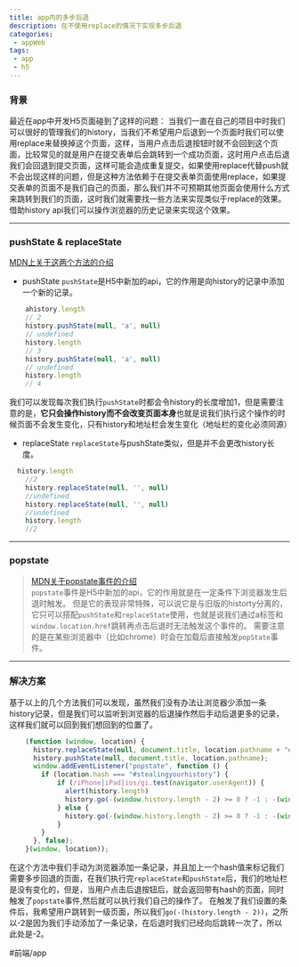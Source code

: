 ```yaml
---
title: app内的多步后退
description: 在不使用replace的情况下实现多步后退
categories:
 - appWeb
tags:
 - app
 - h5
---
```



### 背景
最近在app中开发H5页面碰到了这样的问题：
当我们一直在自己的项目中时我们可以很好的管理我们的history，当我们不希望用户后退到一个页面时我们可以使用replace来替换掉这个页面，这样，当用户点击后退按钮时就不会回到这个页面，比较常见的就是用户在提交表单后会跳转到一个成功页面，这时用户点击后退我们会回退到提交页面，这样可能会造成重复提交，如果使用replace代替push就不会出现这样的问题，但是这种方法依赖于在提交表单页面使用replace，如果提交表单的页面不是我们自己的页面，那么我们并不可预期其他页面会使用什么方式来跳转到我们的页面，这时我们就需要找一些方法来实现类似于replace的效果。
借助history api我们可以操作浏览器的历史记录来实现这个效果。
- - - -
### pushState & replaceState
[MDN上关于这两个方法的介绍](https://developer.mozilla.org/zh-CN/docs/Web/API/History_API)
* pushState
`pushState`是H5中新加的api，它的作用是向history的记录中添加一个新的记录。
```js
	ahistory.length
	// 2
	history.pushState(null, 'a', null)
	// undefined
	history.length
	// 3
	history.pushState(null, 'a', null)
	// undefined
	history.length
	// 4
```
我们可以发现每次我们执行`pushState`时都会令history的长度增加1，但是需要注意的是，**它只会操作history而不会改变页面本身**也就是说我们执行这个操作的时候页面不会发生变化，只有history和地址栏会发生变化（地址栏的变化必须同源）
* replaceState
`replaceState`与pushState类似，但是并不会更改history长度。
```js
  history.length
	//2
	history.replaceState(null, '', null)
	//undefined
	history.replaceState(null, '', null)
	//undefined
	history.length
	//2
```  

- - - -  

### popstate
> [MDN关于popstate事件的介绍](https://developer.mozilla.org/zh-CN/docs/Web/Events/popstate)  
`popstate`事件是H5中新加的api，它的作用就是在一定条件下浏览器发生后退时触发。
但是它的表现非常特殊，可以说它是与旧版的historty分离的，它只可以搭配`pushState`和`replaceState`使用，也就是说我们通过a标签和`window.location.href`跳转再点击后退时无法触发这个事件的。
需要注意的是在某些浏览器中（比如chrome）时会在加载后直接触发`popState`事件。  

- - - -

### 解决方案
基于以上的几个方法我们可以发现，虽然我们没有办法让浏览器少添加一条history记录，但是我们可以监听到浏览器的后退操作然后手动后退更多的记录，这样我们就可以回到我们想回到的位置了。
```js
	(function (window, location) {
	  history.replaceState(null, document.title, location.pathname + "#stealingyourhistory");
	  history.pushState(null, document.title, location.pathname);
	  window.addEventListener("popstate", function () {
	    if (location.hash === "#stealingyourhistory") {
	        if (/iPhone|iPad|ios/gi.test(navigator.userAgent)) {
	          alert(history.length)
	          history.go(-(window.history.length - 2) >= 0 ? -1 : -(window.history.length - 2));
	        } else {
	          history.go(-(window.history.length - 2) >= 0 ? -1 : -(window.history.length - 2));
	        }
	    }
	  }, false);
	}(window, location));
```
在这个方法中我们手动为浏览器添加一条记录，并且加上一个hash值来标记我们需要多步回退的页面，在我们执行完`replaceState`和`pushState`后，我们的地址栏是没有变化的，但是，当用户点击后退按钮后，就会返回带有hash的页面，同时触发了`popstate`事件,然后就可以执行我们自己的操作了。
在触发了我们设置的条件后，我希望用户跳转到一级页面，所以我们`go(-(history.length - 2))`，之所以-2是因为我们手动添加了一条记录，在后退时我们已经向后跳转一次了，所以此处是-2。








#前端/app
